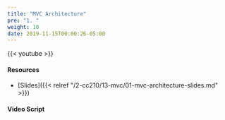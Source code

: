 ```yaml
---
title: "MVC Architecture"
pre: "1. "
weight: 10
date: 2019-11-15T00:00:26-05:00
---
```


{{< youtube  >}}

#### Resources

* [Slides]({{< relref "/2-cc210/13-mvc/01-mvc-architecture-slides.md" >}})

#### Video Script
